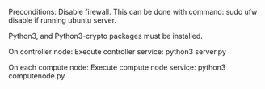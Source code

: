 Preconditions:
Disable firewall.  This can be done with command: sudo ufw disable if running ubuntu server.

Python3, and Python3-crypto packages must be installed.

On controller node:
Execute controller service:
python3 server.py

On each compute node:
Execute compute node service:
python3 computenode.py
